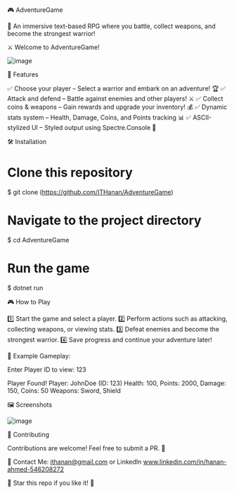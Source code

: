 🎮 AdventureGame



🏹 An immersive text-based RPG where you battle, collect weapons, and become the strongest warrior!

⚔️ Welcome to AdventureGame!



![image](https://github.com/user-attachments/assets/c20a26d1-482e-41c0-be9a-1727fd858200)





🚀 Features

✅ Choose your player – Select a warrior and embark on an adventure! 🏆
✅ Attack and defend – Battle against enemies and other players! ⚔️
✅ Collect coins & weapons – Gain rewards and upgrade your inventory! 💰
✅ Dynamic stats system – Health, Damage, Coins, and Points tracking 📊
✅ ASCII-stylized UI – Styled output using Spectre.Console 🎨

🛠️ Installation

# Clone this repository
$ git clone (https://github.com/ITHanan/AdventureGame)

# Navigate to the project directory
$ cd AdventureGame

# Run the game
$ dotnet run

🎮 How to Play

1️⃣ Start the game and select a player.
2️⃣ Perform actions such as attacking, collecting weapons, or viewing stats.
3️⃣ Defeat enemies and become the strongest warrior.
4️⃣ Save progress and continue your adventure later!

📜 Example Gameplay:

Enter Player ID to view:
123

Player Found!
Player: JohnDoe (ID: 123)
Health: 100, Points: 2000, Damage: 150, Coins: 50
Weapons: Sword, Shield

🖼️ Screenshots

![image](https://github.com/user-attachments/assets/bbf415be-e118-4b33-aed7-f9d0d7f6a016)


🤝 Contributing

Contributions are welcome! Feel free to submit a PR. 🚀

📧 Contact Me: ithanan@gmail.com or LinkedIn www.linkedin.com/in/hanan-ahmed-546208272


🌟 Star this repo if you like it! 🌟
